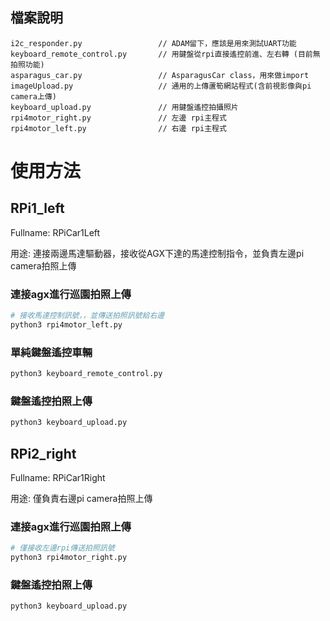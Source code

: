 ## 檔案說明

```
i2c_responder.py                 // ADAM留下，應該是用來測試UART功能
keyboard_remote_control.py       // 用鍵盤從rpi直接遙控前進、左右轉 (目前無拍照功能)
asparagus_car.py                 // AsparagusCar class，用來做import
imageUpload.py                   // 通用的上傳蘆筍網站程式(含前視影像與pi camera上傳)
keyboard_upload.py               // 用鍵盤遙控拍攝照片
rpi4motor_right.py               // 左邊 rpi主程式
rpi4motor_left.py                // 右邊 rpi主程式
```


# 使用方法
## RPi1_left
Fullname: RPiCar1Left

用途: 連接兩邊馬達驅動器，接收從AGX下達的馬達控制指令，並負責左邊pi camera拍照上傳

### 連接agx進行巡園拍照上傳
```bash
# 接收馬達控制訊號，，並傳送拍照訊號給右邊
python3 rpi4motor_left.py
```

### 單純鍵盤遙控車輛
```bash
python3 keyboard_remote_control.py
```

### 鍵盤遙控拍照上傳
```bash
python3 keyboard_upload.py
```


## RPi2_right
Fullname: RPiCar1Right

用途: 僅負責右邊pi camera拍照上傳

### 連接agx進行巡園拍照上傳
```bash
# 僅接收左邊rpi傳送拍照訊號
python3 rpi4motor_right.py
```

### 鍵盤遙控拍照上傳
```bash
python3 keyboard_upload.py
```